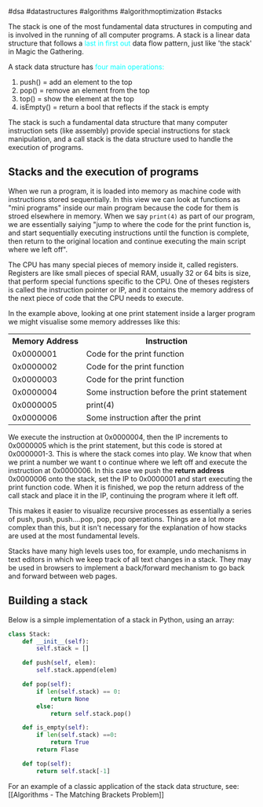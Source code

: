 #dsa #datastructures #algorithms #algorithmoptimization #stacks 

The stack is one of the most fundamental data structures in computing and is involved in the running of all computer programs. A stack is a linear data structure that follows a <span style="color: cyan;">last in first out</span> data flow pattern, just like 'the stack' in Magic the Gathering.

A stack data structure has <span style="color: cyan;">four main operations:</span>
1. push() = add an element to the top
2. pop() = remove an element from the top
3. top() = show the element at the top
4. isEmpty() = return a bool that reflects if the stack is empty

The stack is such a fundamental data structure that many computer instruction sets (like assembly) provide special instructions for stack manipulation, and a call stack is the data structure used to handle the execution of programs.

## Stacks and the execution of programs
When we run a program, it is loaded into memory as machine code with instructions stored sequentially. In this view we can look at functions as "mini programs" inside our main program because the code for them is stroed elsewhere in memory. When we say `print(4)` as part of our program, we are essentially saiying "jump to where the code for the print function is, and start sequentially executing instructions until the function is complete, then return to the original location and continue executing the main script where we left off".

The CPU has many special pieces of memory inside it, called registers. Registers are like small pieces of special RAM, usually 32 or 64 bits is size, that perform special functions specific to the CPU. One of theses registers is called the instruction pointer or IP, and it contains the memory address of the next piece of code that the CPU needs to execute.

In the example above, looking at one print statement inside a larger program we might visualise some memory addresses like this:

<table>
  <tr>
    <th>Memory Address</th>
    <th>Instruction</th>
  </tr>
  <tr>
    <td>0x0000001</td>
    <td>Code for the print function</td>
  </tr>
  <tr>
    <td>0x0000002</td>
    <td>Code for the print function</td>
  </tr>
    <tr>
    <td>0x0000003</td>
    <td>Code for the print function</td>
  </tr>
    <tr>
    <td>0x0000004</td>
    <td>Some instruction before the print statement</td>
  </tr>
    <tr>
    <td>0x0000005</td>
    <td>print(4)</td>
  </tr>
    <tr>
    <td>0x0000006</td>
    <td>Some instruction after the print</td>
  </tr>
</table>

We execute the instruction at 0x0000004, then the IP increments to 0x0000005 which is the print statement, but this code is stored at 0x0000001-3. This is where the stack comes into play. We know that when we print a number we want t o continue where we left off and execute the instruction at 0x0000006. In this case we push the **return address** 0x0000006 onto the stack, set the IP to 0x0000001 and start executing the print function code. When it is finished, we pop the return address of the call stack and place it in the IP, continuing the program where it left off.

This makes it easier to visualize recursive processes as essentially a series of push, push, push....pop, pop, pop operations. Things are a lot more complex than this, but it isn't necessary for the  explanation of how stacks are used at the most fundamental levels.

Stacks have many high levels uses too, for example, undo mechanisms in text editors in which we keep track of all text changes in a stack. They may be used in browsers to implement a back/forward mechanism to go back and forward between web pages.

## Building a stack
Below is a simple implementation of a stack in Python, using an array:
```python
class Stack:
	def __init__(self):
		self.stack = []

	def push(self, elem):
		self.stack.append(elem)

	def pop(self):
		if len(self.stack) == 0:
			return None
		else:
			return self.stack.pop()

	def is_empty(self):
		if len(self.stack) ==0:
			return True
		return Flase

	def top(self):
		return self.stack[-1]
```

For an example of a classic application of the stack data structure, see: [[Algorithms - The Matching Brackets Problem]]

